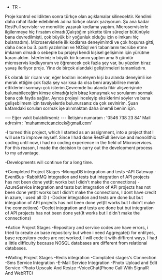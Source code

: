 - TR - 

Proje kontrol edildikten sonra türkçe olan açıklamalar silinecektir. Kendimi daha rahat ifade edebilmek adına türkçe olarak yazıyorum. 
Şu ana kadar RestFull servisler ve monolitic yazarak kodlama yaptım. Microservislerle ilgilenmeye hiç fırsatım olmadı(Çalıştığım şirkette tüm süreçler bütünüyle bana devredilmişti, çok büyük bir yoğunluk olduğu için o imkanı hiç bulamadım).
Microservislerle ilk kodlama deneyimimdi ve çok hoşuma gitti, daha önce bu 3. parti yazılımları ve NOSql veri tabanlarını tecrübe etme imkanım olmadı o sebeple bu projeyi kendi kişisel gelişimim için yürütme kararı aldım. 
İsterlerinizin büyük bir kısmını yaptım ama 5 gündür microservis kodluyorum ve öğrenecek çok fazla şey var, bu yüzden biraz yavaş ilerliyor proje. Yine de birçok alandaki geliştirmeleri tamamladım. 

Ek olarak bir ricam var, eğer kodları inceleyen kişi bu alanda deneyimli ise merak ettiğim çok fazla şey var kısa da olsa beni arayabilirse merak ettiklerimi sormayı çok isterim.Çevremde bu alanda fikir alışverişinde bulunabileceğim 
kimse olmadığı için biraz konuşmak ve sorularımı sormak bana çok fayda sağlar. Ayrıca projeyi inceleyip eksiklerimi söyler ve bana gelişebilmem için tavsiyelerde bulunursanız da çok sevinirim. Şuan kafamdaki soruları
sormak işe alınmaktan daha önemli benim için.

--- Eğer vakit bulabilirseniz ---
İletişimı numaram : '0546 738 23 84'
Mail adresim : 'muhammetcancicek@gmail.com'









-I turned this project, which I started as an assignment, into a project that I will use to improve myself. 
Since I had done RestFull Service and monolithic coding until now, i had no coding experience in the field of Microservices.
For this reason, I made the decision to carry out the development process to my advantage.

-Developments will continue for a long time.


+Completed Project Stages
  -MongoDB integration and tests
  -API Gateway
  -EventBus
  -RabbitMQ integration and tests but integration of API projects has not been done yet(It works but I didn't make the connections)
  -AzureService integration and tests but integration of API projects has not been done yet(It works but I didn't make the connections, I dont have credit in azure, i used all :D )
  -Docker integration and tests are done but but integration of API projects has not been done yet(It works but I didn't make the connections)
  -Ocelot integration and tests are done but but integration of API projects has not been done yet(It works but I didn't make the connections)
    
+Actice Project Stages
  -Repository and service codes are have errors, i tried to create an base repository but when i need Aggregate() for entityes, base repository codes are not worked. 
  I will code it with diffirent ways. I had a little difficulty because NOSQL databases are different from relational databases.

+Waiting Project Stages
  -Redis integration
  -Complated stages's Connection
  -Sms Service Integration
  -E-Mail Service Integration
  -Photo Upload and Edit Service
  -Photo Upscale And Resize
  -VoiceChat(Phone Call With SignalR And WebRTC)
